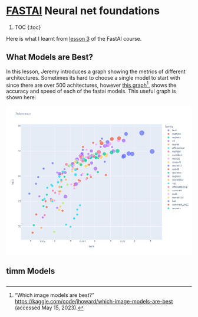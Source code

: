 # **[FASTAI](https://www.fast.ai/)** Neural net foundations

1. TOC
{:toc}

Here is what I learnt from [lesson 3](https://course.fast.ai/Lessons/lesson3.html) of the FastAI course. 

## What Models are Best?

In this lesson, Jeremy introduces a graph showing the metrics of different architectures. Sometimes its hard to choose a single model to start with since there are over 500 achitectures, however [this graph](https://www.kaggle.com/code/jhoward/which-image-models-are-best)[^1], shows the accuracy and speed of each of the fastai models. This useful graph is shown here:

![](/images/whichmodelsarebest.png "What Models are Best?")

## timm Models

## 


[^1]: “Which image models are best?” https://kaggle.com/code/jhoward/which-image-models-are-best (accessed May 15, 2023).

